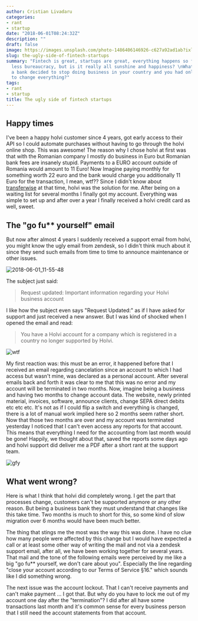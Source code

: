 ```yaml
---
author: Cristian Livadaru
categories:
- rant
- startup
date: "2018-06-01T08:24:32Z"
description: ""
draft: false
image: https://images.unsplash.com/photo-1486406146926-c627a92ad1ab?ixlib=rb-0.3.5&q=80&fm=jpg&crop=entropy&cs=tinysrgb&w=1080&fit=max&ixid=eyJhcHBfaWQiOjExNzczfQ&s=aea144e67c03286cf95476b26fbc6519
slug: the-ugly-side-of-fintech-startups
summary: "Fintech is great, startups are great, everything happens so fast, progress,
  less bureaucracy, but is it really all sunshine and happiness? \nWhat happens if
  a bank decided to stop doing business in your country and you had only two months
  to change everything?"
tags:
- rant
- startup
title: The ugly side of fintech startups
---
```



## Happy times 

I've been a happy holvi customer since 4 years, got early access to their API so I could automate purchases without having to go through the holvi online shop. 
This was awesome! 
The reason why I chose holvi at first was that with the Romanian company I mostly do business in Euro but Romanian bank fees are insanely stupid. Payments to a EURO account outside of Romania would amount to 11 Euro! Now Imagine paying monthly for something worth 22 euro and the bank would charge you additionally 11 Euro for the transaction, I mean, wtf??
Since I didn't know about [transferwise](transferwise.com/u/cristianl5) at that time, holvi was the solution for me.
After being on a waiting list for several months I finally got my account. Everything was simple to set up and after over a year I finally received a holvi credit card as well, sweet.

## The "go fu** yourself" email

But now after almost 4 years I suddenly received a support email from holvi, you might know the ugly email from zendesk, so I didn't think much about it since they send such emails from time to time to announce maintenance or other issues. 

![2018-06-01_11-55-48](/images/2018/06/2018-06-01_11-55-48.png)

The subject just said: 

> Request updated: Important information regarding your Holvi business account

I like how the subject even says "Request Updated:" as if I have asked for support and just received a new answer. But I was kind of shocked when I opened the email and read: 

> You have a Holvi account for a company which is registered in a country no longer supported by Holvi.

![wtf](/images/2018/06/wtf.gif)

My first reaction was: this must be an error, it happened before that I received an email regarding cancelation since an account to which I had access but wasn't mine, was declared as a personal account. 
After several emails back and forth it was clear to me that this was no error and my account will be terminated in two months. 
Now, imagine being a business and having two months to change account data. The website, newly printed material, invoices, software, announce clients, change SEPA direct debits etc etc etc. 
It's not as if I could flip a switch and everything is changed, there is a lot of manual work implied here so 2 months seem rather short. 
Now that those two months are over and my account was terminated yesterday I noticed that I can't even access any reports for that account. 
This means that everything I need for the accounting from last month would be gone! Happily, we thought about that, saved the reports some days ago and holvi support did deliver me a PDF after a short rant at the support team. 

![gfy](/images/2018/06/gfy.gif)

## What went wrong?

Here is what I think that holvi did completely wrong. I get the part that processes change, customers can't be supported anymore or any other reason. But being a business bank they must understand that changes like this take time. Two months is much to short for this, so some kind of slow migration over 6 months would have been much better. 

The thing that stings me the most was the way this was done. I have no clue how many people were affected by this change but I would have expected a call or at least some other way of writing the mail and not via a zendesk support email, after all, we have been working together for several years. That mail and the tone of the following emails were perceived by me like a big "go fu** yourself, we don't care about you".
Especially the line regarding "close your account according to our Terms of Service §16." which sounds like I did something wrong.

The next issue was the account lockout. That I can't receive payments and can't make payment ... I got that. But why do you have to lock me out of my account one day after the "termination"? I did after all have some transactions last month and it's common sense for every business person that I still need the account statements from that account.

